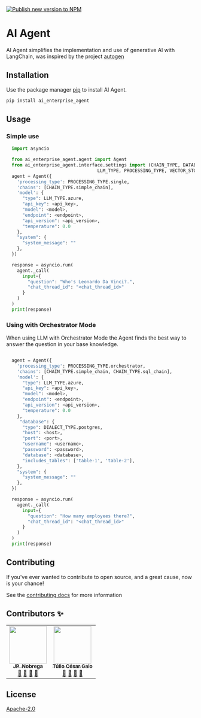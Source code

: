 
[![Publish new version to NPM](https://github.com/dev-jpnobrega/ai-agent/actions/workflows/npm-publish.yml/badge.svg)](https://github.com/dev-jpnobrega/ai-agent/actions/workflows/npm-publish.yml)

# AI Agent

AI Agent simplifies the implementation and use of generative AI with LangChain, was inspired by the project [autogen](https://github.com/microsoft/autogen)



## Installation

Use the package manager [pip](https://pypi.org/project/pip/) to install AI Agent.

```bash
pip install ai_enterprise_agent
```

## Usage

### Simple use
```python
  import asyncio

  from ai_enterprise_agent.agent import Agent
  from ai_enterprise_agent.interface.settings import (CHAIN_TYPE, DATABASE_TYPE, DIALECT_TYPE,
                                  LLM_TYPE, PROCESSING_TYPE, VECTOR_STORE_TYPE)
  agent = Agent({
    'processing_type': PROCESSING_TYPE.single,
    'chains': [CHAIN_TYPE.simple_chain],
    'model': {
      "type": LLM_TYPE.azure,
      "api_key": <api_key>,
      "model": <model>,
      "endpoint": <endpoint>,
      "api_version": <api_version>,
      "temperature": 0.0
    },
    "system": {
      "system_message": ""
    },
  })

  response = asyncio.run(
    agent._call(
      input={
        "question": "Who's Leonardo Da Vinci?.",
        "chat_thread_id": "<chat_thread_id>"
      }
    )
  )
  print(response)
```

### Using with Orchestrator Mode
When using LLM with Orchestrator Mode the Agent finds the best way to answer the question in your base knowledge.
```python

  agent = Agent({
    'processing_type': PROCESSING_TYPE.orchestrator,
    'chains': [CHAIN_TYPE.simple_chain, CHAIN_TYPE.sql_chain],
    'model': {
      "type": LLM_TYPE.azure,
      "api_key": <api_key>,
      "model": <model>,
      "endpoint": <endpoint>,
      "api_version": <api_version>,
      "temperature": 0.0
    },
     "database": {
      "type": DIALECT_TYPE.postgres,
      "host": <host>,
      "port": <port>,
      "username": <username>,
      "password": <password>,
      "database": <database>,
      "includes_tables": ['table-1', 'table-2'],
    },
    "system": {
      "system_message": ""
    },
  })

  response = asyncio.run(
    agent._call(
      input={
        "question": "How many employees there?",
        "chat_thread_id": "<chat_thread_id>"
      }
    )
  )
  print(response)
```

## Contributing

If you've ever wanted to contribute to open source, and a great cause, now is your chance!

See the [contributing docs](CONTRIBUTING.md) for more information

## Contributors ✨

<!-- ALL-CONTRIBUTORS-LIST:START - Do not remove or modify this section -->
<!-- prettier-ignore-start -->
<!-- markdownlint-disable -->

<table>
  <tr>
    <td align="center">
      <a href="https://github.com/dev-jpnobrega">
        <img src="https://avatars1.githubusercontent.com/u/28389807?s=400&u=2c152fc946efc96badce0cfc743ebcb2585b4b3f&v=4" width="100px;" alt=""/>
        <br />
        <sub>
          <b>JP. Nobrega</b>
        </sub>
      </a>
      <br />
      <a href="https://github.com/dev-jpnobrega/ai-agent-py/issues" title="Answering Questions">💬</a>
      <a href="https://github.com/dev-jpnobrega/ai-agent-py/master#how-do-i-use" title="Documentation">📖</a>
      <a href="https://github.com/dev-jpnobrega/ai-agent-py/pulls" title="Reviewed Pull Requests">👀</a>
      <a href="#talk-kentcdodds" title="Talks">📢</a>
    </td>
    <td align="center">
      <a href="https://github.com/tuliogaio">
        <img src="https://github.com/tuliogaio.png" width="100px;" alt=""/>
        <br />
        <sub>
          <b>Túlio César Gaio</b>
        </sub>
      </a>
      <br />
      <a href="https://github.com/dev-jpnobrega/ai-agent-py/issues" title="Answering Questions">💬</a>
      <a href="https://github.com/dev-jpnobrega/ai-agent-py/master#how-do-i-use" title="Documentation">📖</a>
      <a href="https://github.com/dev-jpnobrega/ai-agent-py/pulls" title="Reviewed Pull Requests">👀</a>
      <a href="#talk-kentcdodds" title="Talks">📢</a>
    </td>
  </tr>
</table>

<!-- markdownlint-enable -->
<!-- prettier-ignore-end -->
<!-- ALL-CONTRIBUTORS-LIST:END -->

## License
[Apache-2.0](LICENSE)
